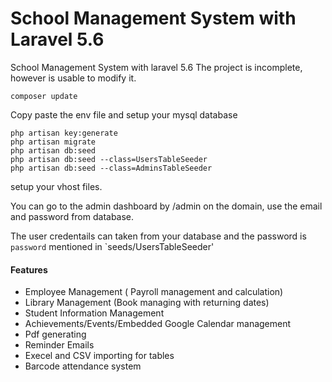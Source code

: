 # School Management System with Laravel 5.6
School Management System with laravel 5.6
The project is incomplete, however is usable to modify it.

```
composer update
```

Copy paste the env file and setup your mysql database

```
php artisan key:generate
php artisan migrate
php artisan db:seed
php artisan db:seed --class=UsersTableSeeder
php artisan db:seed --class=AdminsTableSeeder

```

setup your vhost files.

You can go to the admin dashboard by /admin on the domain, use the email and password from database.

The user credentails can taken from your database and the password is `password` mentioned in `seeds/UsersTableSeeder'

#### Features 

- Employee Management ( Payroll management and calculation)
- Library Management (Book managing with returning dates)
- Student Information Management
- Achievements/Events/Embedded Google Calendar management
- Pdf generating
- Reminder Emails
- Execel and CSV importing for tables
- Barcode attendance system
